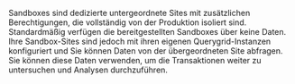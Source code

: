 Sandboxes sind dedizierte untergeordnete Sites mit zusätzlichen Berechtigungen, die vollständig von der Produktion isoliert sind. Standardmäßig verfügen die bereitgestellten Sandboxes über keine Daten. Ihre Sandbox-Sites sind jedoch mit ihren eigenen Querygrid-Instanzen konfiguriert und Sie können Daten von der übergeordneten Site abfragen. Sie können diese Daten verwenden, um die Transaktionen weiter zu untersuchen und Analysen durchzuführen.
